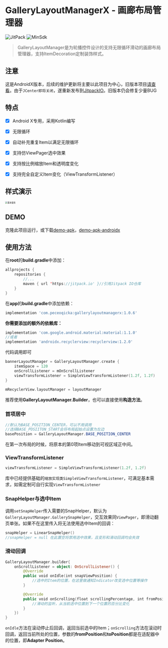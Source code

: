 # GalleryLayoutManagerX - 画廊布局管理器

![JitPack](https://img.shields.io/badge/JitPack-v1.0.0-blue)
![MinSdk](https://img.shields.io/badge/MinSdk-19-green)

> GalleryLayoutManager是为轮播控件设计的支持无限循环滑动的画廊布局管理器，支持ItemDecoration定制装饰样式。	

## 注意

这是AndroidX版本，后续的维护更新将主要以此项目为中心，旧版本项目[请查看](https://github.com/peceoqicka/GalleryLayoutManager)。由于`JCenter即将关闭`，遂重新发布到[JitpackIO](https://www.jitpack.io/)。旧版本仍会修复少量BUG

## 特点
- [x] Android X专用，采用Kotlin编写
- [x] 无限循环
- [x] 自动补充重复Item以满足无限循环
- [x] 支持仿ViewPager选中效果
- [x] 支持按比例缩放Item和透明度变化
- [x] 支持完全自定义Item变化（ViewTransformListener）


## 样式演示

<img src="/previews/glm_1.gif" alt="基本使用" style="zoom:45%;" />

## DEMO

克隆此项目运行，或下载[demo-apk](https://github.com/peceoqicka/GalleryLayoutManager/blob/master/app/release/app-release.apk)，[demo-apk-androidx](https://github.com/peceoqicka/GalleryLayoutManager/blob/master/appx/release/appx-release.apk)

## 使用方法

在**root**的**build.gradle**中添加：

```kotlin
allprojects {
    repositories {
        //...
        maven { url 'https://jitpack.io' }//引用Jitpack IO仓库
    }
}
```

在**app**的**build.gradle**中添加依赖：
```groovy
implementation 'com.peceoqicka:gallerylayoutmanagerx:1.0.6'
```

**你需要添加的额外的依赖库：**
```groovy
implementation 'com.google.android.material:material:1.1.0'
//或者
implementation 'androidx.recyclerview:recyclerview:1.2.0'
```
代码调用即可
```kotlin
bannerLayoutManager = GalleryLayoutManager.create {
    itemSpace = 120
    onScrollListener = mOnScrollListener
    viewTransformListener = SimpleViewTransformListener(1.2f, 1.2f)
}
	
mRecyclerView.layoutManager = layoutManager
```
推荐使用**GalleryLayoutManager.Builder**，也可以直接使用**构造方法**。

### 首项居中

```java
//默认为BASE_POSITION_CENTER，可以不用调用
//选择BASE_POSIITON_START会将布局起始点设置为左边
basePosition = GalleryLayoutManager.BASE_POSITION_CENTER
```
在第一次布局的时候，将原本的第0项Item移动到可视区域正中间。

### ViewTransformListener

```kotlin
viewTransformListener = SimpleViewTransformListener(1.2f, 1.2f)
```
库中已经提供基础的`缩放实现类SimpleViewTransformListener`，可满足基本需求，如需定制可自行实现`ViewTransformListener`

### SnapHelper与选中Item

调用`setSnapHelper`传入需要的SnapHelper，默认为`GalleryLayoutManager.GallerySnapHelper`，交互效果同`ViewPager`，即滑动翻页单张。如果不在这里传入将无法使用选中Item的回调：

```kotlin
snapHelper = LinearSnapHelper()
//snapHelper = null 在此置空将禁用选中效果，且变形和滑动回调均会失效
```

### 滑动回调

```kotlin
GalleryLayoutManager.builder{
    onScrollListener = object: OnScrollListener() {
        @Override
        public void onIdle(int snapViewPosition) {
			//选中的Item的位置，在这里做通知Indicator改变选中位置等操作
        }

        @Override
        public void onScrolling(float scrollingPercentage, int fromPosition, int toPosition) {
			//滑动的监听，从当前选中位置到下一个位置的百分比变化
        }
    })
}
```

`onIdle`方法在滚动停止后回调，返回当前选中的Item；`onScrolling`方法在滚动时回调，返回当前所处的位置，参数的**fromPosition**和**toPosition**都是在适配器中的位置，即**Adapter Position**。
